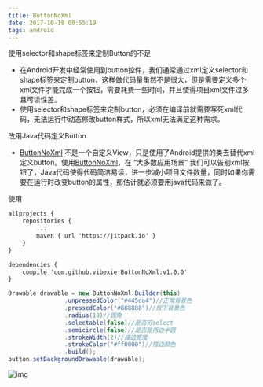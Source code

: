 ```yaml
---
title: ButtonNoXml
date: 2017-10-18 00:55:19
tags: android
---
```

使用selector和shape标签来定制Button的不足

* 在Android开发中经常使用到button控件，我们通常通过xml定义selector和shape标签来定制button，这样做代码量虽然不是很大，但是需要定义多个xml文件才能完成一个按钮，需要耗费一些时间，并且使得项目xml文件过多且可读性差。
* 使用selector和shape标签来定制button，必须在编译前就需要写死xml代码，无法运行中动态修改button样式，所以xml无法满足这种需求。

改用Java代码定义Button

* [ButtonNoXml](https://github.com/vibexie/ButtonNoXml) 不是一个自定义View，只是使用了Android提供的类去替代xml定义button。使用[ButtonNoXml](https://github.com/vibexie/ButtonNoXml)，在 “大多数应用场景” 我们可以告别xml按钮了，Java代码使得代码简洁易读，进一步减小项目文件数量，同时如果你需要在运行时改变button的属性，那估计就必须要用java代码来做了。

<!-- more -->
使用

``` xml
allprojects {
	repositories {
		...
		maven { url 'https://jitpack.io' }
	}
}
```
``` xml
dependencies {
    compile 'com.github.vibexie:ButtonNoXml:v1.0.0'
}
```
``` java
Drawable drawable = new ButtonNoXml.Builder(this)
                .unpressedColor("#445da4")//正常背景色
                .pressedColor("#888888")//按下背景色
                .radius(10)//圆角
                .selectable(false)//是否可select
                .semicircle(false)//是否是两边半圆
                .strokeWidth(2)//描边宽度
                .strokeColor("#ff0000")//描边颜色
                .build();
button.setBackgroundDrawable(drawable);
```
![img](http://qiniu.vibexie.com/blog/button_no_xml.png?imageView2/2/h/500)
